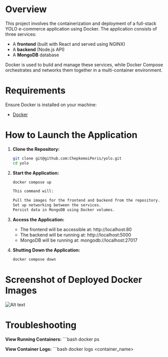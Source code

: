 # Overview

This project involves the containerization and deployment of a full-stack YOLO e-commerce application using Docker. The application consists of three services:
- A **frontend** (built with React and served using NGINX)
- A **backend** (Node.js API)
- A **MongoDB** database

Docker is used to build and manage these services, while Docker Compose orchestrates and networks them together in a multi-container environment.

# Requirements

Ensure Docker is installed on your machine:

- [Docker](https://docs.docker.com/engine/install/)

# How to Launch the Application

1. **Clone the Repository:**
   ```bash
   git clone git@github.com:ChepkemoiPeris/yolo.git
   cd yolo

2. **Start the Application:**
    ```bash
   docker compose up 

    This command will:

    Pull the images for the frontend and backend from the repository.
    Set up networking between the services.
    Persist data in MongoDB using Docker volumes.

3. **Access the Application:** 
    - The frontend will be accessible at: http://localhost:80
    - The backend will be running at: http://localhost:5000
    - MongoDB will be running at: mongodb://localhost:27017

4. **Shutting Down the Application:** 
    ```bash
    docker compose down

# Screenshot of Deployed Docker Images
![Alt text](image.png)
    
# Troubleshooting
 **View Running Containers:**
    ```bash
    docker ps 
    
 **View Container Logs:**
    ```bash
    docker logs <container_name>